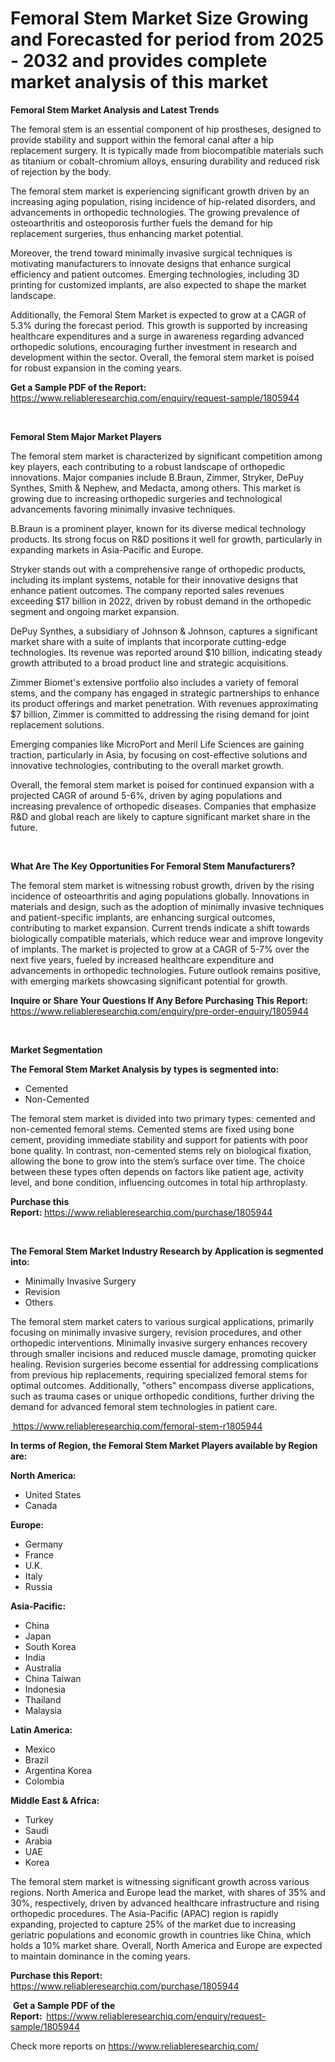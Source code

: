 <p><h1>Femoral Stem Market Size Growing and Forecasted for period from 2025 - 2032 and provides complete market analysis of this market</h1></p><p><strong>Femoral Stem Market Analysis and Latest Trends</strong></p>
<p><p>The femoral stem is an essential component of hip prostheses, designed to provide stability and support within the femoral canal after a hip replacement surgery. It is typically made from biocompatible materials such as titanium or cobalt-chromium alloys, ensuring durability and reduced risk of rejection by the body. </p><p>The femoral stem market is experiencing significant growth driven by an increasing aging population, rising incidence of hip-related disorders, and advancements in orthopedic technologies. The growing prevalence of osteoarthritis and osteoporosis further fuels the demand for hip replacement surgeries, thus enhancing market potential. </p><p>Moreover, the trend toward minimally invasive surgical techniques is motivating manufacturers to innovate designs that enhance surgical efficiency and patient outcomes. Emerging technologies, including 3D printing for customized implants, are also expected to shape the market landscape. </p><p>Additionally, the Femoral Stem Market is expected to grow at a CAGR of 5.3% during the forecast period. This growth is supported by increasing healthcare expenditures and a surge in awareness regarding advanced orthopedic solutions, encouraging further investment in research and development within the sector. Overall, the femoral stem market is poised for robust expansion in the coming years.</p></p>
<p><strong>Get a Sample PDF of the Report:&nbsp;</strong> <a href="https://www.reliableresearchiq.com/enquiry/request-sample/1805944?utm_campaign=2335&utm_medium=2&utm_source=Github&utm_content=ia&utm_term=03032025&utm_id=femoral-stem">https://www.reliableresearchiq.com/enquiry/request-sample/1805944</a></p>
<p>&nbsp;</p>
<p><strong>Femoral Stem Major Market Players</strong></p>
<p><p>The femoral stem market is characterized by significant competition among key players, each contributing to a robust landscape of orthopedic innovations. Major companies include B.Braun, Zimmer, Stryker, DePuy Synthes, Smith & Nephew, and Medacta, among others. This market is growing due to increasing orthopedic surgeries and technological advancements favoring minimally invasive techniques.</p><p>B.Braun is a prominent player, known for its diverse medical technology products. Its strong focus on R&D positions it well for growth, particularly in expanding markets in Asia-Pacific and Europe.</p><p>Stryker stands out with a comprehensive range of orthopedic products, including its implant systems, notable for their innovative designs that enhance patient outcomes. The company reported sales revenues exceeding $17 billion in 2022, driven by robust demand in the orthopedic segment and ongoing market expansion.</p><p>DePuy Synthes, a subsidiary of Johnson & Johnson, captures a significant market share with a suite of implants that incorporate cutting-edge technologies. Its revenue was reported around $10 billion, indicating steady growth attributed to a broad product line and strategic acquisitions.</p><p>Zimmer Biomet's extensive portfolio also includes a variety of femoral stems, and the company has engaged in strategic partnerships to enhance its product offerings and market penetration. With revenues approximating $7 billion, Zimmer is committed to addressing the rising demand for joint replacement solutions.</p><p>Emerging companies like MicroPort and Meril Life Sciences are gaining traction, particularly in Asia, by focusing on cost-effective solutions and innovative technologies, contributing to the overall market growth.</p><p>Overall, the femoral stem market is poised for continued expansion with a projected CAGR of around 5-6%, driven by aging populations and increasing prevalence of orthopedic diseases. Companies that emphasize R&D and global reach are likely to capture significant market share in the future.</p></p>
<p>&nbsp;</p>
<p><strong>What Are The Key Opportunities For Femoral Stem Manufacturers?</strong></p>
<p><p>The femoral stem market is witnessing robust growth, driven by the rising incidence of osteoarthritis and aging populations globally. Innovations in materials and design, such as the adoption of minimally invasive techniques and patient-specific implants, are enhancing surgical outcomes, contributing to market expansion. Current trends indicate a shift towards biologically compatible materials, which reduce wear and improve longevity of implants. The market is projected to grow at a CAGR of 5-7% over the next five years, fueled by increased healthcare expenditure and advancements in orthopedic technologies. Future outlook remains positive, with emerging markets showcasing significant potential for growth.</p></p>
<p><strong>Inquire or Share Your Questions If Any Before Purchasing This Report:</strong> <a href="https://www.reliableresearchiq.com/enquiry/pre-order-enquiry/1805944?utm_campaign=2335&utm_medium=2&utm_source=Github&utm_content=ia&utm_term=03032025&utm_id=femoral-stem">https://www.reliableresearchiq.com/enquiry/pre-order-enquiry/1805944</a></p>
<p>&nbsp;</p>
<p><strong>Market Segmentation</strong></p>
<p><strong>The Femoral Stem Market Analysis by types is segmented into:</strong></p>
<p><ul><li>Cemented</li><li>Non-Cemented</li></ul></p>
<p><p>The femoral stem market is divided into two primary types: cemented and non-cemented femoral stems. Cemented stems are fixed using bone cement, providing immediate stability and support for patients with poor bone quality. In contrast, non-cemented stems rely on biological fixation, allowing the bone to grow into the stem’s surface over time. The choice between these types often depends on factors like patient age, activity level, and bone condition, influencing outcomes in total hip arthroplasty.</p></p>
<p><strong>Purchase this Report:&nbsp;</strong><a href="https://www.reliableresearchiq.com/purchase/1805944?utm_campaign=2335&utm_medium=2&utm_source=Github&utm_content=ia&utm_term=03032025&utm_id=femoral-stem">https://www.reliableresearchiq.com/purchase/1805944</a></p>
<p>&nbsp;</p>
<p><strong>The Femoral Stem Market Industry Research by Application is segmented into:</strong></p>
<p><ul><li>Minimally Invasive Surgery</li><li>Revision</li><li>Others</li></ul></p>
<p><p>The femoral stem market caters to various surgical applications, primarily focusing on minimally invasive surgery, revision procedures, and other orthopedic interventions. Minimally invasive surgery enhances recovery through smaller incisions and reduced muscle damage, promoting quicker healing. Revision surgeries become essential for addressing complications from previous hip replacements, requiring specialized femoral stems for optimal outcomes. Additionally, "others" encompass diverse applications, such as trauma cases or unique orthopedic conditions, further driving the demand for advanced femoral stem technologies in patient care.</p></p>
<p><a href="https://www.reliableresearchiq.com/femoral-stem-r1805944?utm_campaign=2335&utm_medium=2&utm_source=Github&utm_content=ia&utm_term=03032025&utm_id=femoral-stem">&nbsp;https://www.reliableresearchiq.com/femoral-stem-r1805944</a></p>
<p><strong>In terms of Region, the Femoral Stem Market Players available by Region are:</strong></p>
<p>
    <p> <strong> North America: </strong>
        <ul>
            <li>United States</li>
            <li>Canada</li>
        </ul>
        </p> 
    <p> <strong> Europe: </strong>
        <ul>
            <li>Germany</li>
            <li>France</li>
            <li>U.K.</li>
            <li>Italy</li>
            <li>Russia</li>
        </ul>
        </p> 
    <p> <strong> Asia-Pacific: </strong>
        <ul>
            <li>China</li>
            <li>Japan</li>
            <li>South Korea</li>
            <li>India</li>
            <li>Australia</li>
            <li>China Taiwan</li>
            <li>Indonesia</li>
            <li>Thailand</li>
            <li>Malaysia</li>
        </ul>
        </p> 
    <p> <strong> Latin America: </strong>
        <ul>
            <li>Mexico</li>
            <li>Brazil</li>
            <li>Argentina Korea</li>
            <li>Colombia</li>
        </ul>
        </p> 
    <p> <strong> Middle East & Africa: </strong>
        <ul>
            <li>Turkey</li>
            <li>Saudi</li>
            <li>Arabia</li>
            <li>UAE</li>
            <li>Korea</li>
        </ul>
    </p>
    </p>
<p><p>The femoral stem market is witnessing significant growth across various regions. North America and Europe lead the market, with shares of 35% and 30%, respectively, driven by advanced healthcare infrastructure and rising orthopedic procedures. The Asia-Pacific (APAC) region is rapidly expanding, projected to capture 25% of the market due to increasing geriatric populations and economic growth in countries like China, which holds a 10% market share. Overall, North America and Europe are expected to maintain dominance in the coming years.</p></p>
<p><strong>Purchase this Report: </strong><a href="https://www.reliableresearchiq.com/purchase/1805944?utm_campaign=2335&utm_medium=2&utm_source=Github&utm_content=ia&utm_term=03032025&utm_id=femoral-stem">https://www.reliableresearchiq.com/purchase/1805944</a></p>
<p>&nbsp;<strong>Get a Sample PDF of the Report:&nbsp;&nbsp;</strong><a href="https://www.reliableresearchiq.com/enquiry/request-sample/1805944?utm_campaign=2335&utm_medium=2&utm_source=Github&utm_content=ia&utm_term=03032025&utm_id=femoral-stem">https://www.reliableresearchiq.com/enquiry/request-sample/1805944</a></p>
<p><strong></strong></p>
<p>Check more reports on <a href="https://www.reliableresearchiq.com/?utm_campaign=2335&utm_medium=2&utm_source=Github&utm_content=ia&utm_term=03032025&utm_id=femoral-stem">https://www.reliableresearchiq.com/</a></p>